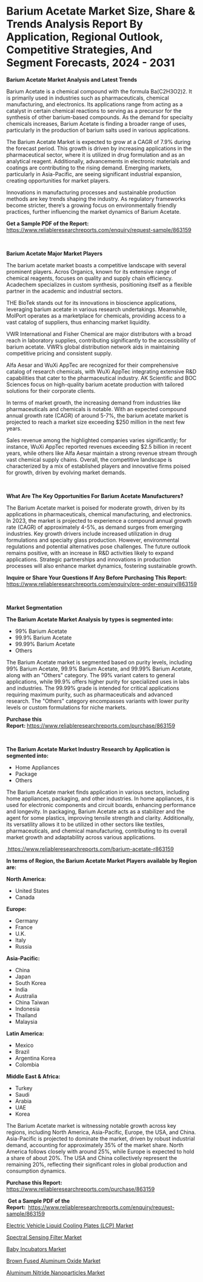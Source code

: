 <p><h1>Barium Acetate Market Size, Share & Trends Analysis Report By Application, Regional Outlook, Competitive Strategies, And Segment Forecasts, 2024 - 2031</h1></p><p><strong>Barium Acetate Market Analysis and Latest Trends</strong></p>
<p><p>Barium Acetate is a chemical compound with the formula Ba(C2H3O2)2. It is primarily used in industries such as pharmaceuticals, chemical manufacturing, and electronics. Its applications range from acting as a catalyst in certain chemical reactions to serving as a precursor for the synthesis of other barium-based compounds. As the demand for specialty chemicals increases, Barium Acetate is finding a broader range of uses, particularly in the production of barium salts used in various applications.</p><p>The Barium Acetate Market is expected to grow at a CAGR of 7.9% during the forecast period. This growth is driven by increasing applications in the pharmaceutical sector, where it is utilized in drug formulation and as an analytical reagent. Additionally, advancements in electronic materials and coatings are contributing to the rising demand. Emerging markets, particularly in Asia-Pacific, are seeing significant industrial expansion, creating opportunities for market players. </p><p>Innovations in manufacturing processes and sustainable production methods are key trends shaping the industry. As regulatory frameworks become stricter, there’s a growing focus on environmentally friendly practices, further influencing the market dynamics of Barium Acetate.</p></p>
<p><strong>Get a Sample PDF of the Report:&nbsp;</strong> <a href="https://www.reliableresearchreports.com/enquiry/request-sample/863159?utm_campaign=34&utm_medium=2&utm_source=Github&utm_content=ia&utm_term=11112024&utm_id=barium-acetate">https://www.reliableresearchreports.com/enquiry/request-sample/863159</a></p>
<p>&nbsp;</p>
<p><strong>Barium Acetate Major Market Players</strong></p>
<p><p>The barium acetate market boasts a competitive landscape with several prominent players. Acros Organics, known for its extensive range of chemical reagents, focuses on quality and supply chain efficiency. Acadechem specializes in custom synthesis, positioning itself as a flexible partner in the academic and industrial sectors.</p><p>THE BioTek stands out for its innovations in bioscience applications, leveraging barium acetate in various research undertakings. Meanwhile, MolPort operates as a marketplace for chemicals, providing access to a vast catalog of suppliers, thus enhancing market liquidity.</p><p>VWR International and Fisher Chemical are major distributors with a broad reach in laboratory supplies, contributing significantly to the accessibility of barium acetate. VWR’s global distribution network aids in maintaining competitive pricing and consistent supply.</p><p>Alfa Aesar and WuXi AppTec are recognized for their comprehensive catalog of research chemicals, with WuXi AppTec integrating extensive R&D capabilities that cater to the pharmaceutical industry. AK Scientific and BOC Sciences focus on high-quality barium acetate production with tailored solutions for their corporate clients. </p><p>In terms of market growth, the increasing demand from industries like pharmaceuticals and chemicals is notable. With an expected compound annual growth rate (CAGR) of around 5-7%, the barium acetate market is projected to reach a market size exceeding $250 million in the next few years.</p><p>Sales revenue among the highlighted companies varies significantly; for instance, WuXi AppTec reported revenues exceeding $2.5 billion in recent years, while others like Alfa Aesar maintain a strong revenue stream through vast chemical supply chains. Overall, the competitive landscape is characterized by a mix of established players and innovative firms poised for growth, driven by evolving market demands.</p></p>
<p>&nbsp;</p>
<p><strong>What Are The Key Opportunities For Barium Acetate Manufacturers?</strong></p>
<p><p>The Barium Acetate market is poised for moderate growth, driven by its applications in pharmaceuticals, chemical manufacturing, and electronics. In 2023, the market is projected to experience a compound annual growth rate (CAGR) of approximately 4-5%, as demand surges from emerging industries. Key growth drivers include increased utilization in drug formulations and specialty glass production. However, environmental regulations and potential alternatives pose challenges. The future outlook remains positive, with an increase in R&D activities likely to expand applications. Strategic partnerships and innovations in production processes will also enhance market dynamics, fostering sustainable growth.</p></p>
<p><strong>Inquire or Share Your Questions If Any Before Purchasing This Report:</strong> <a href="https://www.reliableresearchreports.com/enquiry/pre-order-enquiry/863159?utm_campaign=34&utm_medium=2&utm_source=Github&utm_content=ia&utm_term=11112024&utm_id=barium-acetate">https://www.reliableresearchreports.com/enquiry/pre-order-enquiry/863159</a></p>
<p>&nbsp;</p>
<p><strong>Market Segmentation</strong></p>
<p><strong>The Barium Acetate Market Analysis by types is segmented into:</strong></p>
<p><ul><li>99% Barium Acetate</li><li>99.9% Barium Acetate</li><li>99.99% Barium Acetate</li><li>Others</li></ul></p>
<p><p>The Barium Acetate market is segmented based on purity levels, including 99% Barium Acetate, 99.9% Barium Acetate, and 99.99% Barium Acetate, along with an "Others" category. The 99% variant caters to general applications, while 99.9% offers higher purity for specialized uses in labs and industries. The 99.99% grade is intended for critical applications requiring maximum purity, such as pharmaceuticals and advanced research. The "Others" category encompasses variants with lower purity levels or custom formulations for niche markets.</p></p>
<p><strong>Purchase this Report:&nbsp;</strong><a href="https://www.reliableresearchreports.com/purchase/863159?utm_campaign=34&utm_medium=2&utm_source=Github&utm_content=ia&utm_term=11112024&utm_id=barium-acetate">https://www.reliableresearchreports.com/purchase/863159</a></p>
<p>&nbsp;</p>
<p><strong>The Barium Acetate Market Industry Research by Application is segmented into:</strong></p>
<p><ul><li>Home Appliances</li><li>Package</li><li>Others</li></ul></p>
<p><p>The Barium Acetate market finds application in various sectors, including home appliances, packaging, and other industries. In home appliances, it is used for electronic components and circuit boards, enhancing performance and longevity. In packaging, Barium Acetate acts as a stabilizer and the agent for some plastics, improving tensile strength and clarity. Additionally, its versatility allows it to be utilized in other sectors like textiles, pharmaceuticals, and chemical manufacturing, contributing to its overall market growth and adaptability across various applications.</p></p>
<p><a href="https://www.reliableresearchreports.com/barium-acetate-r863159?utm_campaign=34&utm_medium=2&utm_source=Github&utm_content=ia&utm_term=11112024&utm_id=barium-acetate">&nbsp;https://www.reliableresearchreports.com/barium-acetate-r863159</a></p>
<p><strong>In terms of Region, the Barium Acetate Market Players available by Region are:</strong></p>
<p>
    <p> <strong> North America: </strong>
        <ul>
            <li>United States</li>
            <li>Canada</li>
        </ul>
        </p> 
    <p> <strong> Europe: </strong>
        <ul>
            <li>Germany</li>
            <li>France</li>
            <li>U.K.</li>
            <li>Italy</li>
            <li>Russia</li>
        </ul>
        </p> 
    <p> <strong> Asia-Pacific: </strong>
        <ul>
            <li>China</li>
            <li>Japan</li>
            <li>South Korea</li>
            <li>India</li>
            <li>Australia</li>
            <li>China Taiwan</li>
            <li>Indonesia</li>
            <li>Thailand</li>
            <li>Malaysia</li>
        </ul>
        </p> 
    <p> <strong> Latin America: </strong>
        <ul>
            <li>Mexico</li>
            <li>Brazil</li>
            <li>Argentina Korea</li>
            <li>Colombia</li>
        </ul>
        </p> 
    <p> <strong> Middle East & Africa: </strong>
        <ul>
            <li>Turkey</li>
            <li>Saudi</li>
            <li>Arabia</li>
            <li>UAE</li>
            <li>Korea</li>
        </ul>
    </p>
    </p>
<p><p>The Barium Acetate market is witnessing notable growth across key regions, including North America, Asia-Pacific, Europe, the USA, and China. Asia-Pacific is projected to dominate the market, driven by robust industrial demand, accounting for approximately 35% of the market share. North America follows closely with around 25%, while Europe is expected to hold a share of about 20%. The USA and China collectively represent the remaining 20%, reflecting their significant roles in global production and consumption dynamics.</p></p>
<p><strong>Purchase this Report: </strong><a href="https://www.reliableresearchreports.com/purchase/863159?utm_campaign=34&utm_medium=2&utm_source=Github&utm_content=ia&utm_term=11112024&utm_id=barium-acetate">https://www.reliableresearchreports.com/purchase/863159</a></p>
<p>&nbsp;<strong>Get a Sample PDF of the Report:&nbsp;&nbsp;</strong><a href="https://www.reliableresearchreports.com/enquiry/request-sample/863159?utm_campaign=34&utm_medium=2&utm_source=Github&utm_content=ia&utm_term=11112024&utm_id=barium-acetate">https://www.reliableresearchreports.com/enquiry/request-sample/863159</a></p>
<p><strong></strong></p>
<p><p><a href="https://www.linkedin.com/pulse/emerging-technologies-reshaping-electric-vehicle-liquid-cooling-7ejic?utm_campaign=34&utm_medium=2&utm_source=Github&utm_content=ia&utm_term=11112024&utm_id=barium-acetate">Electric Vehicle Liquid Cooling Plates (LCP) Market</a></p><p><a href="https://issuu.com/reportprime-2/docs/spectral-sensing-filter-market-size_f170de2e56e68a?utm_campaign=34&utm_medium=2&utm_source=Github&utm_content=ia&utm_term=11112024&utm_id=barium-acetate">Spectral Sensing Filter Market</a></p><p><a href="https://issuu.com/reportprime-2/docs/baby-incubators-market-size-2030.pp_f4c68a590e1f1b?utm_campaign=34&utm_medium=2&utm_source=Github&utm_content=ia&utm_term=11112024&utm_id=barium-acetate">Baby Incubators Market</a></p><p><a href="https://github.com/fadrijbtavist/Market-Research-Report-List-1/blob/main/brown-fused-aluminum-oxide-market.md?utm_campaign=34&utm_medium=2&utm_source=Github&utm_content=ia&utm_term=11112024&utm_id=barium-acetate">Brown Fused Aluminum Oxide Market</a></p><p><a href="https://github.com/brindal51/Market-Research-Report-List-1/blob/main/aluminum-nitride-nanoparticles-market.md?utm_campaign=34&utm_medium=2&utm_source=Github&utm_content=ia&utm_term=11112024&utm_id=barium-acetate">Aluminum Nitride Nanoparticles Market</a></p></p>